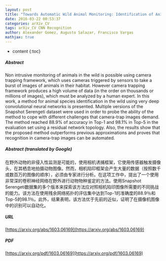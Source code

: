 ```yaml
---
layout: post
title: "Towards Automatic Wild Animal Monitoring: Identification of Animal Species in Camera-trap Images using Very Deep Convolutional Neural Networks"
date: 2016-03-22 00:53:37
categories: arXiv_CV
tags: arXiv_CV CNN Recognition
author: Alexander Gomez, Augusto Salazar, Francisco Vargas
mathjax: true
---
```


* content
{:toc}

##### Abstract
Non intrusive monitoring of animals in the wild is possible using camera trapping framework, which uses cameras triggered by sensors to take a burst of images of animals in their habitat. However camera trapping framework produces a high volume of data (in the order on thousands or millions of images), which must be analyzed by a human expert. In this work, a method for animal species identification in the wild using very deep convolutional neural networks is presented. Multiple versions of the Snapshot Serengeti dataset were used in order to probe the ability of the method to cope with different challenges that camera-trap images demand. The method reached 88.9% of accuracy in Top-1 and 98.1% in Top-5 in the evaluation set using a residual network topology. Also, the results show that the proposed method outperforms previous approximations and proves that recognition in camera-trap images can be automated.

##### Abstract (translated by Google)
在野外动物的非侵入性监测是可能的，使用相机诱捕框架，它使用传感器触发摄像头，在其栖息地拍摄动物图像。然而，相机陷印框架会产生大量的数据（按照数千或数百万的图像的顺序），必须由专家进行分析。在这项工作中，提出了一个使用非常深的卷积神经网络在野外进行动物物种鉴定的方法。使用Snapshot Serengeti数据集的多个版本来探索该方法应对照相机陷印图像所需要的不同挑战的能力。该方法在使用残余网络拓扑的评估集中达到Top-1的准确度的88.9％和Top-5的98.1％。此外，结果表明，该方法优于先前的近似，证明了在摄像机图像中的识别可以自动化。

##### URL
[https://arxiv.org/abs/1603.06169](https://arxiv.org/abs/1603.06169)

##### PDF
[https://arxiv.org/pdf/1603.06169](https://arxiv.org/pdf/1603.06169)


